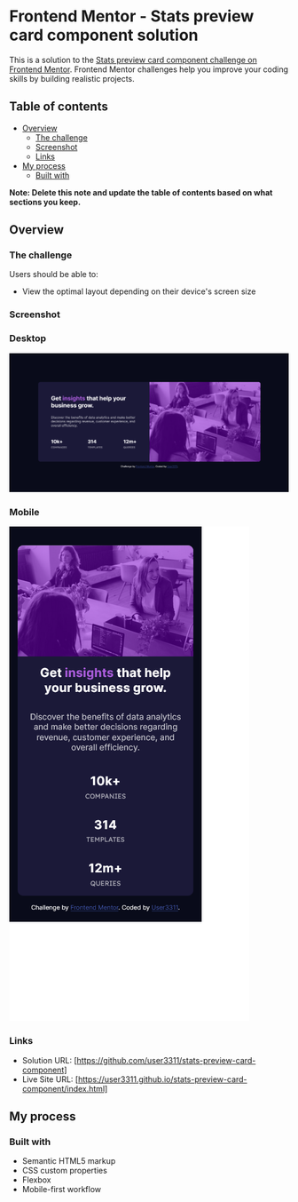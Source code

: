 # Frontend Mentor - Stats preview card component solution

This is a solution to the [Stats preview card component challenge on Frontend Mentor](https://www.frontendmentor.io/challenges/stats-preview-card-component-8JqbgoU62). Frontend Mentor challenges help you improve your coding skills by building realistic projects. 

## Table of contents

- [Overview](#overview)
  - [The challenge](#the-challenge)
  - [Screenshot](#screenshot)
  - [Links](#links)
- [My process](#my-process)
  - [Built with](#built-with)

**Note: Delete this note and update the table of contents based on what sections you keep.**

## Overview

### The challenge

Users should be able to:

- View the optimal layout depending on their device's screen size

### Screenshot

### Desktop
![](./screenshot-desktop.png)


### Mobile
![](./screenshot-mobile.png)

### Links

- Solution URL: [https://github.com/user3311/stats-preview-card-component]
- Live Site URL: [https://user3311.github.io/stats-preview-card-component/index.html]

## My process

### Built with

- Semantic HTML5 markup
- CSS custom properties
- Flexbox
- Mobile-first workflow
